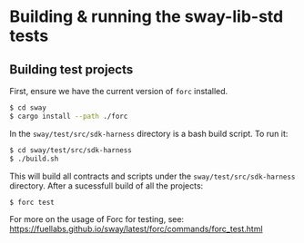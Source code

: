 # Building & running the sway-lib-std tests

## Building test projects

First, ensure we have the current version of `forc` installed.

```sh
$ cd sway
$ cargo install --path ./forc
```

In the `sway/test/src/sdk-harness` directory is a bash build script. To run it:

```sh
$ cd sway/test/src/sdk-harness
$ ./build.sh
```

This will build all contracts and scripts under the `sway/test/src/sdk-harness` directory.
After a sucessfull build of all the projects:

```sh
$ forc test
```

For more on the usage of Forc for testing, see: https://fuellabs.github.io/sway/latest/forc/commands/forc_test.html
